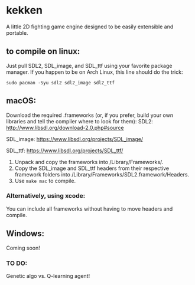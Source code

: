 # kekken 
A little 2D fighting game engine designed to be easily extensible and portable. 

## to compile on linux:
Just pull SDL2, SDL_image, and SDL_ttf using your favorite package manager. If you happen to be on Arch Linux, this line should do the trick:

```sudo pacman -Syu sdl2 sdl2_image sdl2_ttf```

## macOS: 
Download the required .frameworks (or, if you prefer, build your own libraries and tell the compiler where to look for them):
SDL2: http://www.libsdl.org/download-2.0.php#source

SDL_image: https://www.libsdl.org/projects/SDL_image/ 

SDL_ttf: https://www.libsdl.org/projects/SDL_ttf/

1. Unpack and copy the frameworks into /Library/Frameworks/.
2. Copy the SDL_image and SDL_ttf headers from their respective framework folders into /Library/Frameworks/SDL2.framework/Headers. 
3. Use ```make mac``` to compile. 

### Alternatively, using xcode:
You can include all frameworks without having to move headers and compile. 

## Windows:
Coming soon!

### TO DO: 
Genetic algo vs. Q-learning agent!
